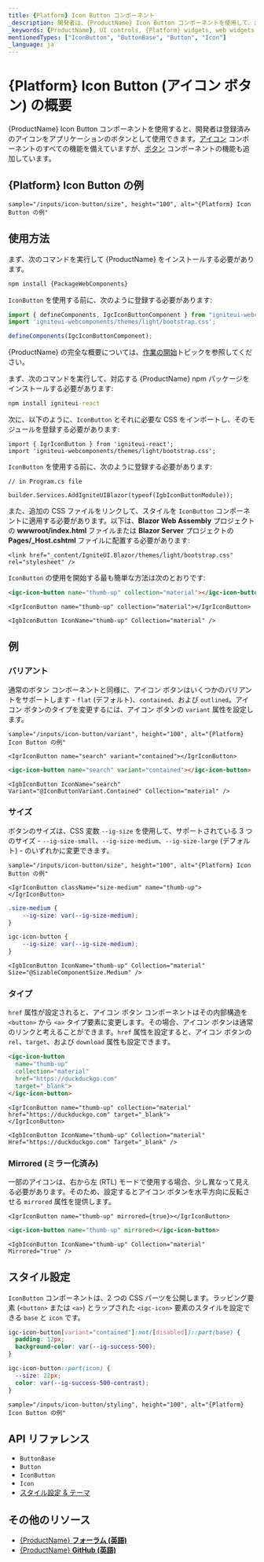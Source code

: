 ```yaml
---
title: {Platform} Icon Button コンポーネント
_description: 開発者は、{ProductName} Icon Button コンポーネントを使用して、さまざまなアイコンをカスタム色のボタンなどと交換して使用できます。
_keywords: {ProductName}, UI controls, {Platform} widgets, web widgets, UI widgets, {Platform}, Native {Platform} Components Suite, Native {Platform} Controls, Native {Platform} Components Library, {Platform} Icon Button components, {Platform} Icon Button controls, UI コントロール, {Platform} ウィジェット, web ウィジェット, UI ウィジェット, ネイティブ {Platform} コンポーネント スイート, ネイティブ {Platform} コントロール, ネイティブ {Platform} コンポーネント ライブラリ, {Platform} Icon Button コンポーネント, {Platform} Icon Button コントロール
mentionedTypes: ["IconButton", "ButtonBase", "Button", "Icon"]
_language: ja
---
```


# {Platform} Icon Button (アイコン ボタン) の概要

{ProductName} Icon Button コンポーネントを使用すると、開発者は登録済みのアイコンをアプリケーションのボタンとして使用できます。[アイコン](../layouts/icon.md) コンポーネントのすべての機能を備えていますが、[ボタン](button.md) コンポーネントの機能も追加しています。

## {Platform} Icon Button の例

`sample="/inputs/icon-button/size", height="100", alt="{Platform} Icon Button の例"`


<div class="divider"></div>

## 使用方法

<!-- WebComponents -->
まず、次のコマンドを実行して {ProductName} をインストールする必要があります。

```cmd
npm install {PackageWebComponents}
```

`IconButton` を使用する前に、次のように登録する必要があります:

```ts
import { defineComponents, IgcIconButtonComponent } from "igniteui-webcomponents";
import 'igniteui-webcomponents/themes/light/bootstrap.css';

defineComponents(IgcIconButtonComponent);
```

{ProductName} の完全な概要については、[作業の開始](../general-getting-started.md)トピックを参照してください。

<!-- end: WebComponents -->

<!-- React -->
まず、次のコマンドを実行して、対応する {ProductName} npm パッケージをインストールする必要があります:

```cmd
npm install igniteui-react
```

次に、以下のように、`IconButton` とそれに必要な CSS をインポートし、そのモジュールを登録する必要があります:

```tsx
import { IgrIconButton } from 'igniteui-react';
import 'igniteui-webcomponents/themes/light/bootstrap.css';
```
<!-- end: React -->

<!-- Blazor -->
`IconButton` を使用する前に、次のように登録する必要があります:


```razor
// in Program.cs file

builder.Services.AddIgniteUIBlazor(typeof(IgbIconButtonModule));
```

また、追加の CSS ファイルをリンクして、スタイルを `IconButton` コンポーネントに適用する必要があります。以下は、**Blazor Web Assembly** プロジェクトの **wwwroot/index.html** ファイルまたは **Blazor Server** プロジェクトの **Pages/_Host.cshtml** ファイルに配置する必要があります:

```razor
<link href="_content/IgniteUI.Blazor/themes/light/bootstrap.css" rel="stylesheet" />
```

<!-- end: Blazor -->
`IconButton` の使用を開始する最も簡単な方法は次のとおりです:

```html
<igc-icon-button name="thumb-up" collection="material"></igc-icon-button>
```

```tsx
<IgrIconButton name="thumb-up" collection="material"></IgrIconButton>
```

```razor
<IgbIconButton IconName="thumb-up" Collection="material" />
```

## 例

### バリアント

通常のボタン コンポーネントと同様に、アイコン ボタンはいくつかのバリアントをサポートします - `flat` (デフォルト)、`contained`、および `outlined`。アイコン ボタンのタイプを変更するには、アイコン ボタンの `variant` 属性を設定します。

`sample="/inputs/icon-button/variant", height="100", alt="{Platform} Icon Button の例"`


```tsx
<IgrIconButton name="search" variant="contained"></IgrIconButton>
```

```html
<igc-icon-button name="search" variant="contained"></igc-icon-button>
```

```razor
<IgbIconButton IconName="search" Variant="@IconButtonVariant.Contained" Collection="material" />
```

### サイズ

ボタンのサイズは、CSS 変数 `--ig-size` を使用して、サポートされている 3 つのサイズ - `--ig-size-small`、`--ig-size-medium`、`--ig-size-large` (デフォルト) - のいずれかに変更できます。

`sample="/inputs/icon-button/size", height="100", alt="{Platform} Icon Button の例"`


```tsx
<IgrIconButton className="size-medium" name="thumb-up"></IgrIconButton>
```
<!-- React-->
```css
.size-medium {
    --ig-size: var(--ig-size-medium);
}
```
<!-- end: React-->

<!-- WebComponents, Blazor-->
```css
igc-icon-button {
    --ig-size: var(--ig-size-medium);
}
```
<!-- end: WebComponents, Blazor-->

```razor
<IgbIconButton IconName="thumb-up" Collection="material" Size="@SizableComponentSize.Medium" />
```

### タイプ

`href` 属性が設定されると、アイコン ボタン コンポーネントはその内部構造を `<button>` から `<a>` タイプ要素に変更します。その場合、アイコン ボタンは通常のリンクと考えることができます。`href` 属性を設定すると、アイコン ボタンの `rel`、`target`、および `download` 属性も設定できます。

```html
<igc-icon-button
  name="thumb-up"
  collection="material"
  href="https://duckduckgo.com"
  target="_blank">
</igc-icon-button>
```

```tsx
<IgrIconButton name="thumb-up" collection="material" href="https://duckduckgo.com" target="_blank">
</IgrIconButton>
```

```razor
<IgbIconButton IconName="thumb-up" Collection="material" Href="https://duckduckgo.com" Target="_blank" />
```

### Mirrored (ミラー化済み)

一部のアイコンは、右から左 (RTL) モードで使用する場合、少し異なって見える必要があります。そのため、設定するとアイコン ボタンを水平方向に反転させる `mirrored` 属性を提供します。

```tsx
<IgrIconButton name="thumb-up" mirrored={true}></IgrIconButton>
```

```html
<igc-icon-button name="thumb-up" mirrored></igc-icon-button>
```

```razor
<IgbIconButton IconName="thumb-up" Collection="material" Mirrored="true" />
```

## スタイル設定

`IconButton` コンポーネントは、2 つの CSS パーツを公開します。ラッピング要素 (`<button>` または `<a>`) とラップされた `<igc-icon>` 要素のスタイルを設定できる `base` と `icon` です。

```css
igc-icon-button[variant="contained"]:not([disabled])::part(base) {
  padding: 12px;
  background-color: var(--ig-success-500);
}

igc-icon-button::part(icon) {
  --size: 22px;
  color: var(--ig-success-500-contrast);
}
```

`sample="/inputs/icon-button/styling", height="100", alt="{Platform} Icon Button の例"`


## API リファレンス

 - `ButtonBase`
 - `Button`
 - `IconButton`
 - `Icon`
 - [スタイル設定 & テーマ](../themes/overview.md)


## その他のリソース

* [{ProductName} **フォーラム (英語)**]({ForumsLink})
* [{ProductName} **GitHub (英語)**]({GithubLink})
